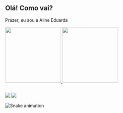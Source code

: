 ## Olá! Como vai?
 Prazer, eu sou a Aline Eduarda 
 <div>
  <a href="https://github.com/alineeduarda">
  <img height="180em" src="https://github-readme-stats.vercel.app/api?username=alineeduarda&show_icons=true&theme=dracula&include_all_commits=true&count_private=true"/>
  <img height="180em" src="https://github-readme-stats.vercel.app/api/top-langs/?username=alineeduarda&layout=compact&langs_count=16&theme=dracula"/>
<div>
  
  ##
 
<div> 
 <a href="https://instagram.com/alineeduarda.br" target="_blank"><img src="https://img.shields.io/badge/-Instagram-%23E4405F?style=for-the-badge&logo=instagram&logoColor=white" target="_blank"></a>
  <a href="https://www.linkedin.com/in/aline-eduarda-25528619b" target="_blank"><img src="https://img.shields.io/badge/-LinkedIn-%230077B5?style=for-the-badge&logo=linkedin&logoColor=white" target="_blank"></a> 
 
  ![Snake animation](https://github.com/alineeduarda/rafaballerini/blob/output/github-contribution-grid-snake.svg)
 
</div>
